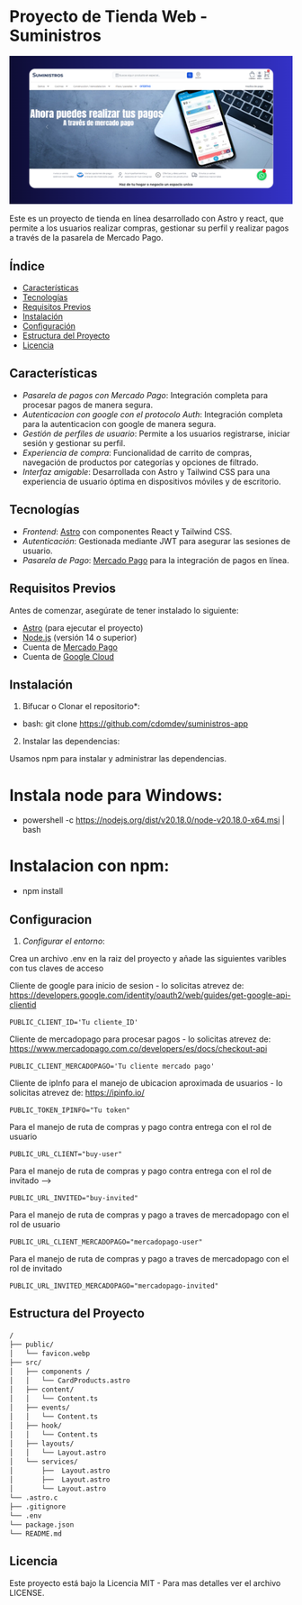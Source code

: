 # Proyecto de Tienda Web - Suministros

<a href="/https://suministros-app-alpha.vercel.app/">

![alt text](public/README.md.png)

</a>
Este es un proyecto de tienda en línea desarrollado con Astro y react, que permite a los usuarios realizar compras, gestionar su perfil y realizar pagos a través de la pasarela de Mercado Pago.

## Índice

- [Características](#características)
- [Tecnologías](#tecnologías)
- [Requisitos Previos](#requisitos-previos)
- [Instalación](#instalación)
- [Configuración](#configuración)
- [Estructura del Proyecto](#estructura-del-proyecto)
- [Licencia](#licencia)

## Características

- _Pasarela de pagos con Mercado Pago_: Integración completa para procesar pagos de manera segura.
- _Autenticacion con google con el protocolo Auth_: Integración completa para la autenticacion con google de manera segura.
- _Gestión de perfiles de usuario_: Permite a los usuarios registrarse, iniciar sesión y gestionar su perfil.
- _Experiencia de compra_: Funcionalidad de carrito de compras, navegación de productos por categorías y opciones de filtrado.
- _Interfaz amigable_: Desarrollada con Astro y Tailwind CSS para una experiencia de usuario óptima en dispositivos móviles y de escritorio.

## Tecnologías

- _Frontend_: [Astro](https://astro.build/) con componentes React y Tailwind CSS.
- _Autenticación_: Gestionada mediante JWT para asegurar las sesiones de usuario.
- _Pasarela de Pago_: [Mercado Pago](https://www.mercadopago.com/) para la integración de pagos en línea.

## Requisitos Previos

Antes de comenzar, asegúrate de tener instalado lo siguiente:

- [Astro](https://astro.build/) (para ejecutar el proyecto)
- [Node.js](https://nodejs.org/) (versión 14 o superior)
- Cuenta de [Mercado Pago](https://www.mercadopago.com/)
- Cuenta de [Google Cloud](https://cloud.google.com/cloud-console/)

## Instalación

1. Bifucar o Clonar el repositorio\*:

- bash: git clone https://github.com/cdomdev/suministros-app

2. Instalar las dependencias:

Usamos npm para instalar y administrar las dependencias.

# Instala node para Windows:

- powershell -c https://nodejs.org/dist/v20.18.0/node-v20.18.0-x64.msi | bash

# Instalacion con npm:

- npm install

## Configuracion

1. _Configurar el entorno_:

Crea un archivo .env en la raiz del proyecto y añade las siguientes varibles con tus claves de acceso

Cliente de google para inicio de sesion - lo solicitas atrevez de: https://developers.google.com/identity/oauth2/web/guides/get-google-api-clientid

```text
PUBLIC_CLIENT_ID='Tu cliente_ID'
```

Cliente de mercadopago para procesar pagos - lo solicitas atrevez de: https://www.mercadopago.com.co/developers/es/docs/checkout-api

```text
PUBLIC_CLIENT_MERCADOPAGO='Tu cliente mercado pago'
```
Cliente de ipInfo para el manejo de ubicacion aproximada de usuarios - lo solicitas atrevez de: https://ipinfo.io/


```text
PUBLIC_TOKEN_IPINFO="Tu token"
```
Para el manejo de ruta de compras y pago contra entrega con el rol de usuario

```text
PUBLIC_URL_CLIENT="buy-user"
```
Para el manejo de ruta de compras y pago contra entrega con el rol de invitado -->

```text
PUBLIC_URL_INVITED="buy-invited"
```

Para el manejo de ruta de compras y pago a traves de mercadopago con el rol de usuario 
```text
PUBLIC_URL_CLIENT_MERCADOPAGO="mercadopago-user"
```

Para el manejo de ruta de compras y pago a traves de mercadopago con el rol de invitado

```text
PUBLIC_URL_INVITED_MERCADOPAGO="mercadopago-invited"
```


## Estructura del Proyecto

```text
/
├── public/
│   └── favicon.webp
├── src/
│   ├── components /
│   │   └── CardProducts.astro
│   ├── content/
│   │   └── Content.ts
│   ├── events/
│   │   └── Content.ts
│   ├── hook/
│   │   └── Content.ts
│   ├── layouts/
│   │   └── Layout.astro
│   └── services/
│       ├──  Layout.astro
│       ├──  Layout.astro
│       └── Layout.astro
└── .astro.c
├── .gitignore
└── .env
└── package.json
└── README.md

```

## Licencia

Este proyecto está bajo la Licencia MIT - Para mas detalles ver el archivo LICENSE.
